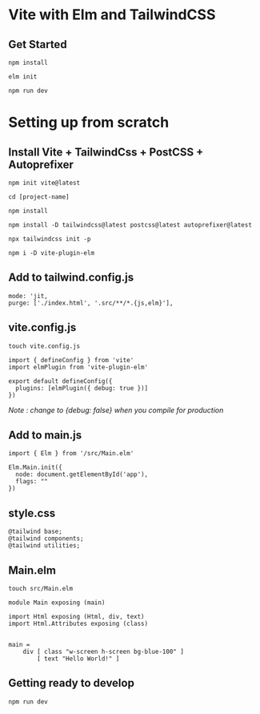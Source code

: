 # Vite with Elm and TailwindCSS

## Get Started

`npm install`

`elm init`

`npm run dev`


# Setting up from scratch

## Install Vite + TailwindCss + PostCSS + Autoprefixer

`npm init vite@latest`

`cd [project-name]`

`npm install`

`npm install -D tailwindcss@latest postcss@latest autoprefixer@latest`

`npx tailwindcss init -p`

`npm i -D vite-plugin-elm`

## Add to tailwind.config.js

```
mode: 'jit,
purge: ['./index.html', '.src/**/*.{js,elm}'],
```

## vite.config.js
`touch vite.config.js`

```
import { defineConfig } from 'vite'
import elmPlugin from 'vite-plugin-elm'

export default defineConfig({
  plugins: [elmPlugin({ debug: true })]
})
```

*Note : change to {debug: false} when you compile for production*

## Add to main.js

```
import { Elm } from '/src/Main.elm'

Elm.Main.init({
  node: document.getElementById('app'),
  flags: ""
})
```


## style.css

```
@tailwind base;
@tailwind components;
@tailwind utilities;
```

## Main.elm

`touch src/Main.elm`

```
module Main exposing (main)

import Html exposing (Html, div, text)
import Html.Attributes exposing (class)


main =
    div [ class "w-screen h-screen bg-blue-100" ]
        [ text "Hello World!" ]

```

## Getting ready to develop

`npm run dev`


